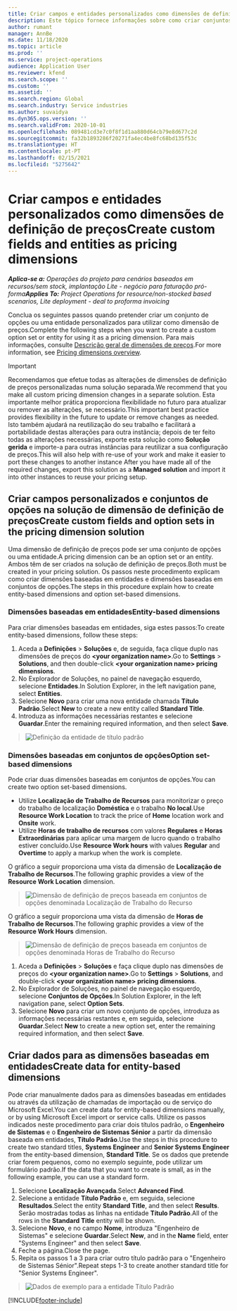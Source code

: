 ```yaml
---
title: Criar campos e entidades personalizados como dimensões de definição de preços
description: Este tópico fornece informações sobre como criar conjuntos de opções ou entidades personalizados.
author: rumant
manager: AnnBe
ms.date: 11/18/2020
ms.topic: article
ms.prod: ''
ms.service: project-operations
audience: Application User
ms.reviewer: kfend
ms.search.scope: ''
ms.custom: ''
ms.assetid: ''
ms.search.region: Global
ms.search.industry: Service industries
ms.author: suvaidya
ms.dyn365.ops.version: ''
ms.search.validFrom: 2020-10-01
ms.openlocfilehash: 089481cd3e7c0f8f1d1aa880d64cb79e8d677c2d
ms.sourcegitcommit: fa32b1893286f20271fa4ec4be8fc68bd135f53c
ms.translationtype: HT
ms.contentlocale: pt-PT
ms.lasthandoff: 02/15/2021
ms.locfileid: "5275642"
---
```

# <a name="create-custom-fields-and-entities-as-pricing-dimensions"></a><span data-ttu-id="51712-103">Criar campos e entidades personalizados como dimensões de definição de preços</span><span class="sxs-lookup"><span data-stu-id="51712-103">Create custom fields and entities as pricing dimensions</span></span>

<span data-ttu-id="51712-104">_**Aplica-se a:** Operações do projeto para cenários baseados em recursos/sem stock, implantação Lite - negócio para faturação pró-forma_</span><span class="sxs-lookup"><span data-stu-id="51712-104">_**Applies To:** Project Operations for resource/non-stocked based scenarios, Lite deployment - deal to proforma invoicing_</span></span>

<span data-ttu-id="51712-105">Conclua os seguintes passos quando pretender criar um conjunto de opções ou uma entidade personalizados para utilizar como dimensão de preços.</span><span class="sxs-lookup"><span data-stu-id="51712-105">Complete the following steps when you want to create a custom option set or entity for using it as a pricing dimension.</span></span> <span data-ttu-id="51712-106">Para mais informações, consulte [Descrição geral de dimensões de preços](pricing-dimensions-overview.md).</span><span class="sxs-lookup"><span data-stu-id="51712-106">For more information, see [Pricing dimensions overview](pricing-dimensions-overview.md).</span></span>  

> [!IMPORTANT]
> <span data-ttu-id="51712-107">Recomendamos que efetue todas as alterações de dimensões de definição de preços personalizadas numa solução separada.</span><span class="sxs-lookup"><span data-stu-id="51712-107">We recommend that you make all custom pricing dimension changes in a separate solution.</span></span> <span data-ttu-id="51712-108">Esta importante melhor prática proporciona flexibilidade no futuro para atualizar ou remover as alterações, se necessário.</span><span class="sxs-lookup"><span data-stu-id="51712-108">This important best practice provides flexibility in the future to update or remove changes as needed.</span></span> <span data-ttu-id="51712-109">Isto também ajudará na reutilização do seu trabalho e facilitará a portabilidade destas alterações para outra instância; depois de ter feito todas as alterações necessárias, exporte esta solução como **Solução gerida** e importe-a para outras instâncias para reutilizar a sua configuração de preços.</span><span class="sxs-lookup"><span data-stu-id="51712-109">This will also help with re-use of your work and make it easier to port these changes to another instance After you have made all of the required changes, export this solution as a **Managed solution** and import it into other instances to reuse your pricing setup.</span></span>

  
## <a name="create-custom-fields-and-option-sets-in-the-pricing-dimension-solution"></a><span data-ttu-id="51712-110">Criar campos personalizados e conjuntos de opções na solução de dimensão de definição de preços</span><span class="sxs-lookup"><span data-stu-id="51712-110">Create custom fields and option sets in the pricing dimension solution</span></span>

<span data-ttu-id="51712-111">Uma dimensão de definição de preços pode ser uma conjunto de opções ou uma entidade.</span><span class="sxs-lookup"><span data-stu-id="51712-111">A pricing dimension can be an option set or an entity.</span></span> <span data-ttu-id="51712-112">Ambos têm de ser criados na solução de definição de preços.</span><span class="sxs-lookup"><span data-stu-id="51712-112">Both must be created in your pricing solution.</span></span> <span data-ttu-id="51712-113">Os passos neste procedimento explicam como criar dimensões baseadas em entidades e dimensões baseadas em conjuntos de opções.</span><span class="sxs-lookup"><span data-stu-id="51712-113">The steps in this procedure explain how to create entity-based dimensions and option set-based dimensions.</span></span>

### <a name="entity-based-dimensions"></a><span data-ttu-id="51712-114">Dimensões baseadas em entidades</span><span class="sxs-lookup"><span data-stu-id="51712-114">Entity-based dimensions</span></span>
<span data-ttu-id="51712-115">Para criar dimensões baseadas em entidades, siga estes passos:</span><span class="sxs-lookup"><span data-stu-id="51712-115">To create entity-based dimensions, follow these steps:</span></span>

1. <span data-ttu-id="51712-116">Aceda a **Definições** > **Soluções** e, de seguida, faça clique duplo nas dimensões de preços do **\<your organization name>**.</span><span class="sxs-lookup"><span data-stu-id="51712-116">Go to **Settings** > **Solutions**, and then double-click **\<your organization name> pricing dimensions**.</span></span>
2. <span data-ttu-id="51712-117">No Explorador de Soluções, no painel de navegação esquerdo, selecione **Entidades**.</span><span class="sxs-lookup"><span data-stu-id="51712-117">In Solution Explorer, in the left navigation pane, select **Entities**.</span></span>
3. <span data-ttu-id="51712-118">Selecione **Novo** para criar uma nova entidade chamada **Título Padrão**.</span><span class="sxs-lookup"><span data-stu-id="51712-118">Select **New** to create a new entity called **Standard Title**.</span></span> 
4. <span data-ttu-id="51712-119">Introduza as informações necessárias restantes e selecione **Guardar**.</span><span class="sxs-lookup"><span data-stu-id="51712-119">Enter the remaining required information, and then select **Save**.</span></span>

> ![Definição da entidade de título padrão](media/Standard-Title-entity-definition.png)

### <a name="option-set-based-dimensions"></a><span data-ttu-id="51712-121">Dimensões baseadas em conjuntos de opções</span><span class="sxs-lookup"><span data-stu-id="51712-121">Option set-based dimensions</span></span> 
<span data-ttu-id="51712-122">Pode criar duas dimensões baseadas em conjuntos de opções.</span><span class="sxs-lookup"><span data-stu-id="51712-122">You can create two option set-based dimensions.</span></span> 

- <span data-ttu-id="51712-123">Utilize **Localização de Trabalho de Recursos** para monitorizar o preço do trabalho de localização **Doméstica** e o trabalho **No local**.</span><span class="sxs-lookup"><span data-stu-id="51712-123">Use **Resource Work Location** to track the price of **Home** location work and **Onsite** work.</span></span> 
- <span data-ttu-id="51712-124">Utilize **Horas de trabalho de recursos** com valores **Regulares** e **Horas Extraordinárias** para aplicar uma margem de lucro quando o trabalho estiver concluído.</span><span class="sxs-lookup"><span data-stu-id="51712-124">Use **Resource Work hours** with values **Regular** and **Overtime** to apply a markup when the work is complete.</span></span>

<span data-ttu-id="51712-125">O gráfico a seguir proporciona uma vista da dimensão de **Localização de Trabalho de Recursos**.</span><span class="sxs-lookup"><span data-stu-id="51712-125">The following graphic provides a view of the **Resource Work Location** dimension.</span></span> 

> ![Dimensão de definição de preços baseada em conjuntos de opções denominada Localização de Trabalho do Recurso](media/Option-set-PD-called-Resource-Work-Location.png)

<span data-ttu-id="51712-127">O gráfico a seguir proporciona uma vista da dimensão de **Horas de Trabalho de Recursos**.</span><span class="sxs-lookup"><span data-stu-id="51712-127">The following graphic provides a view of the **Resource Work Hours** dimension.</span></span> 

> ![Dimensão de definição de preços baseada em conjuntos de opções denominada Horas de Trabalho do Recurso](media/Option-set-PD-called-Resource-Work-Hours.png)

1. <span data-ttu-id="51712-129">Aceda a **Definições** > **Soluções** e faça clique duplo nas dimensões de preços do **\<your organization name>**.</span><span class="sxs-lookup"><span data-stu-id="51712-129">Go to **Settings** > **Solutions**, and double-click  **\<your organization name> pricing dimensions**.</span></span> 
2. <span data-ttu-id="51712-130">No Explorador de Soluções, no painel de navegação esquerdo, selecione **Conjuntos de Opções**.</span><span class="sxs-lookup"><span data-stu-id="51712-130">In Solution Explorer, in the left navigation pane, select  **Option Sets**.</span></span> 
3. <span data-ttu-id="51712-131">Selecione **Novo** para criar um novo conjunto de opções, introduza as informações necessárias restantes e, em seguida, selecione **Guardar**.</span><span class="sxs-lookup"><span data-stu-id="51712-131">Select **New** to create a new option set, enter the remaining required information, and then select **Save**.</span></span>

## <a name="create-data-for-entity-based-dimensions"></a><span data-ttu-id="51712-132">Criar dados para as dimensões baseadas em entidades</span><span class="sxs-lookup"><span data-stu-id="51712-132">Create data for entity-based dimensions</span></span>

<span data-ttu-id="51712-133">Pode criar manualmente dados para as dimensões baseadas em entidades ou através da utilização de chamadas de importação ou de serviço do Microsoft Excel.</span><span class="sxs-lookup"><span data-stu-id="51712-133">You can create data for entity-based dimensions manually, or by using Microsoft Excel import or service calls.</span></span> <span data-ttu-id="51712-134">Utilize os passos indicados neste procedimento para criar dois títulos padrão, o **Engenheiro de Sistemas** e o **Engenheiro de Sistemas Sénior** a partir da dimensão baseada em entidades, **Título Padrão**.</span><span class="sxs-lookup"><span data-stu-id="51712-134">Use the steps in this procedure to create two standard titles, **Systems Engineer** and **Senior Systems Engineer** from the entity-based dimension, **Standard Title**.</span></span> <span data-ttu-id="51712-135">Se os dados que pretende criar forem pequenos, como no exemplo seguinte, pode utilizar um formulário padrão.</span><span class="sxs-lookup"><span data-stu-id="51712-135">If the data that you want to create is small, as in the following example, you can use a standard form.</span></span>

1. <span data-ttu-id="51712-136">Selecione **Localização Avançada**.</span><span class="sxs-lookup"><span data-stu-id="51712-136">Select **Advanced Find**.</span></span>
2. <span data-ttu-id="51712-137">Selecione a entidade **Título Padrão** e, em seguida, selecione **Resultados**.</span><span class="sxs-lookup"><span data-stu-id="51712-137">Select the entity **Standard Title**, and then select **Results**.</span></span> <span data-ttu-id="51712-138">Serão mostradas todas as linhas na entidade **Título Padrão**.</span><span class="sxs-lookup"><span data-stu-id="51712-138">All of the rows in the **Standard Title** entity will be shown.</span></span>
3. <span data-ttu-id="51712-139">Selecione **Novo**, e no campo **Nome**, introduza "Engenheiro de Sistemas" e selecione **Guardar**.</span><span class="sxs-lookup"><span data-stu-id="51712-139">Select **New**, and in the **Name** field, enter "Systems Engineer" and then select **Save**.</span></span>
4. <span data-ttu-id="51712-140">Feche a página.</span><span class="sxs-lookup"><span data-stu-id="51712-140">Close the page.</span></span> 
5. <span data-ttu-id="51712-141">Repita os passos 1 a 3 para criar outro título padrão para o "Engenheiro de Sistemas Sénior".</span><span class="sxs-lookup"><span data-stu-id="51712-141">Repeat steps 1-3 to create another standard title for "Senior Systems Engineer".</span></span>

> ![Dados de exemplo para a entidade Título Padrão](media/ST-data.png)


[!INCLUDE[footer-include](../includes/footer-banner.md)]